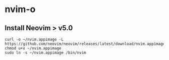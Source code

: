 # nvim-o

## Install Neovim > v5.0
```
curl -o ~/nvim.appimage -L https://github.com/neovim/neovim/releases/latest/download/nvim.appimage
chmod u+x ~/nvim.appimage
sudo ln -s ~/nvim.appimage /bin/nvim
```
